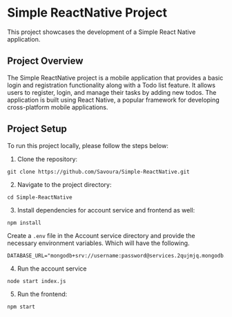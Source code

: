 # Simple ReactNative Project

This project showcases the development of a Simple React Native application.

## Project Overview

The Simple ReactNative project is a mobile application that provides a basic login and registration functionality along with a Todo list feature. It allows users to register, login, and manage their tasks by adding new todos. The application is built using React Native, a popular framework for developing cross-platform mobile applications.

## Project Setup

To run this project locally, please follow the steps below:

1. Clone the repository:
```
git clone https://github.com/Savoura/Simple-ReactNative.git
```
2. Navigate to the project directory:
```
cd Simple-ReactNative
```
3. Install dependencies for account service and frontend as well:
```
npm install
```
Create a `.env` file in the Account service directory and provide the necessary environment variables. Which will have the following.
```
DATABASE_URL="mongodb+srv://username:password@services.2qujmjq.mongodb.net/Accounts"
```
4. Run the account service
```
node start index.js
```

5. Run the frontend:
```
npm start
```




